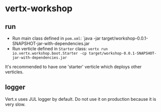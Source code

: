 vertx-workshop
==============

run
---

* Run main class defined in `pom.xml`: `java -jar target/workshop-0.0.1-SNAPSHOT-jar-with-dependencies.jar
* Run verticle defined in `Starter` class: `vertx run io.vertx.workshop.boot.Starter -cp target/workshop-0.0.1-SNAPSHOT-jar-with-dependencies.jar`

It's recommended to have one 'starter' verticle which deploys other verticles.

logger
------

Vert.x uses JUL logger by default. Do not use it on production because it is very slow.
